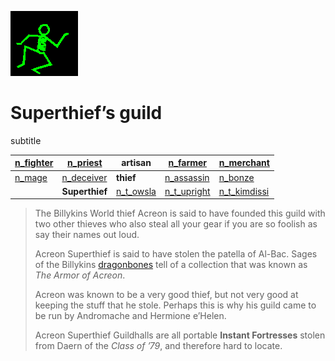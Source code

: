 ![dancer](assets/dancer.gif)

# Superthief’s guild

 subtitle

|  [n_fighter](n_fighter.md)  |  [n_priest](n_priest.md)      | **artisan**                 |  [n_farmer](n_farmer.md)        |  [n_merchant](n_merchant.md)      | 
| --------------------------- | ----------------------------- | --------------------------- | ------------------------------- | --------------------------------- | 
|  [n_mage](n_mage.md)        |  [n_deceiver](n_deceiver.md)  | **thief**                   |  [n_assassin](n_assassin.md)    |  [n_bonze](n_bonze.md)            | 
|                             | **Superthief**                |  [n_t_owsla](n_t_owsla.md)  |  [n_t_upright](n_t_upright.md)  |  [n_t_kimdissi](n_t_kimdissi.md)  | 
>
>   The Billykins World thief Acreon is said to have founded this guild with two other thieves who also steal all your gear if you are so foolish as say their names out loud. 
>
>   Acreon Superthief is said to have stolen the patella of Al-Bac. Sages of the Billykins  [dragonbones](dragonbones.md)  tell of a collection that was known as *The Armor of Acreon*. 
>
>   Acreon was known to be a very good thief, but not very good at keeping the stuff that he stole. Perhaps this is why his guild came to be run by Andromache and Hermione e’Helen. 
>
>   Acreon Superthief Guildhalls are all portable **Instant Fortresses** stolen from Daern of the *Class of ’79*, and therefore hard to locate. 

 